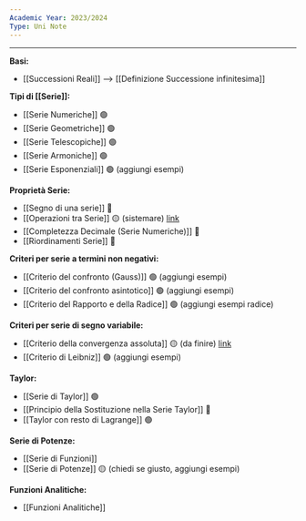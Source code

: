 ```yaml
---
Academic Year: 2023/2024
Type: Uni Note
---
```

---
**Basi:**
- [[Successioni Reali]] --> [[Definizione Successione infinitesima]]

**Tipi di [[Serie]]:**
- [[Serie Numeriche]] 🟢
- [[Serie Geometriche]] 🟢
- [[Serie Telescopiche]] 🟢
- [[Serie Armoniche]] 🟢
- [[Serie Esponenziali]] 🟢 (aggiungi esempi)

**Proprietà Serie:**
- [[Segno di una serie]] 🔴
- [[Operazioni tra Serie]] 🟡 (sistemare)  [link](https://www.youmath.it/lezioni/analisi-matematica/serie-numeriche/752-somma-di-due-serie-e-risultati-di-convergenza.html)
- [[Completezza Decimale (Serie Numeriche)]] 🔴
- [[Riordinamenti Serie]] 🔴

**Criteri per serie a termini non negativi:**
- [[Criterio del confronto (Gauss)]] 🟢 (aggiungi esempi)
- [[Criterio del confronto asintotico]] 🟢 (aggiungi esempi)
- [[Criterio del Rapporto e della Radice]] 🟢 (aggiungi esempi radice)

**Criteri per serie di segno variabile:**
- [[Criterio della convergenza assoluta]] 🟡 (da finire) [link](https://www.youmath.it/lezioni/analisi-matematica/serie-numeriche/749-convergenza-assoluta.html)
- [[Criterio di Leibniz]] 🟢 (aggiungi esempi)

**Taylor:**
- [[Serie di Taylor]] 🟢
- [[Principio della Sostituzione nella Serie Taylor]] 🔴
- [[Taylor con resto di Lagrange]] 🟢

**Serie di Potenze:**
- [[Serie di Funzioni]]
- [[Serie di Potenze]] 🟡 (chiedi se giusto, aggiungi esempi)

**Funzioni Analitiche:**
- [[Funzioni Analitiche]]

